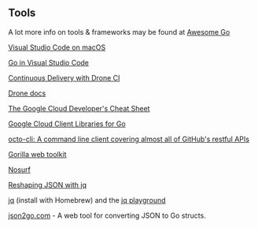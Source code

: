 ## Tools

A lot more info on tools & frameworks may be found at 
[Awesome Go](https://github.com/avelino/awesome-go/)

[Visual Studio Code on macOS](https://code.visualstudio.com/docs/setup/mac)

[Go in Visual Studio Code](https://code.visualstudio.com/docs/languages/go)

[Continuous Delivery with Drone CI](https://medium.com/@sergey.kolodyazhnyy/continuous-delivery-with-drone-ci-3a3fea5aa83)

[Drone docs](https://docs.drone.io/)

[The Google Cloud Developer's Cheat Sheet](https://github.com/gregsramblings/google-cloud-4-words)

[Google Cloud Client Libraries for Go](https://github.com/googleapis/google-cloud-go)

[octo-cli: A command line client covering almost all of GitHub's restful APIs](https://github.com/octo-cli/octo-cli)

[Gorilla web toolkit](http://www.gorillatoolkit.org)

[Nosurf](https://github.com/justinas/nosurf)

[Reshaping JSON with jq](https://programminghistorian.org/en/lessons/json-and-jq)

[jq](https://stedolan.github.io/jq) (install with Homebrew) and the [jq playground](https://jqplay.org/)

[json2go.com](https://json2go.com) - A web tool for converting JSON to Go structs.
